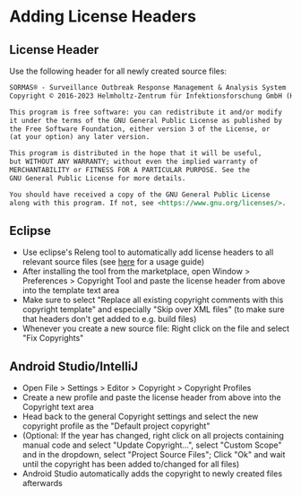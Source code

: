 # Adding License Headers

## License Header
Use the following header for all newly created source files:

```markdown
SORMAS® - Surveillance Outbreak Response Management & Analysis System
Copyright © 2016-2023 Helmholtz-Zentrum für Infektionsforschung GmbH (HZI)

This program is free software: you can redistribute it and/or modify
it under the terms of the GNU General Public License as published by
the Free Software Foundation, either version 3 of the License, or
(at your option) any later version.

This program is distributed in the hope that it will be useful,
but WITHOUT ANY WARRANTY; without even the implied warranty of
MERCHANTABILITY or FITNESS FOR A PARTICULAR PURPOSE. See the
GNU General Public License for more details.

You should have received a copy of the GNU General Public License
along with this program. If not, see <https://www.gnu.org/licenses/>.
```

## Eclipse
- Use eclipse's Releng tool to automatically add license headers to all relevant source files (see [here](https://www.codejava.net/ides/eclipse/how-to-add-copyright-license-header-for-java-source-files-in-eclipse) for a usage guide)
- After installing the tool from the marketplace, open Window > Preferences > Copyright Tool and paste the license header from above into the template text area
- Make sure to select "Replace all existing copyright comments with this copyright template" and especially "Skip over XML files" (to make sure that headers don't get added to e.g. build files)
- Whenever you create a new source file: Right click on the file and select "Fix Copyrights"

## Android Studio/IntelliJ
- Open File > Settings > Editor > Copyright > Copyright Profiles
- Create a new profile and paste the license header from above into the Copyright text area
- Head back to the general Copyright settings and select the new copyright profile as the "Default project copyright"
- (Optional: If the year has changed, right click on all projects containing manual code and select "Update Copyright...", select "Custom Scope" and in the dropdown, select "Project Source Files"; Click "Ok" and wait until the copyright has been added to/changed for all files)
- Android Studio automatically adds the copyright to newly created files afterwards
